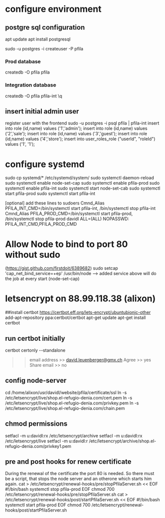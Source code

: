 # configure environment
## postgre sql configuration
apt update
apt install postgresql

sudo -u postgres -i
createuser -P pfila

### Prod database
createdb -O pfila pfila

### Integration database
createdb -O pfila pfila-int
\q

## insert initial admin user
register user with the frontend
sudo -u postgres -i
psql pfila | pfila-int
insert into role (id,name) values ('1','admin');
insert into role (id,name) values ('2','sale');
insert into role (id,name) values ('3','guest');
insert into role (id,name) values ('4','store');
insert into user_roles_role ("userId", "roleId") values ('1', '1');

# configure systemd
sudo cp systemd/* /etc/systemd/system/
sudo systemctl daemon-reload
sudo systemctl enable node-set-cap
sudo systemctl enable pfila-prod
sudo systemctl enable pfila-int
sudo systemctl start node-set-cab
sudo systemctl start pfila-prod
sudo systemctl start pfila-int

[optional] add these lines to sudoers
Cmnd_Alias PFILA_INT_CMD=/bin/systemctl start pfila-int, /bin/systemctl stop pfila-int
Cmnd_Alias PFILA_PROD_CMD=/bin/systemctl start pfila-prod, /bin/systemctl stop pfila-prod
davidl ALL=(ALL) NOPASSWD: PFILA_INT_CMD,PFILA_PROD_CMD

# Allow Node to bind to port 80 without sudo
(https://gist.github.com/firstdoit/6389682)
sudo setcap 'cap_net_bind_service=+ep' /usr/bin/node
--> added service above will do the job at every start (node-set-cap)

# letsencrypt on 88.99.118.38 (alixon)
##install certbot
https://certbot.eff.org/lets-encrypt/ubuntubionic-other
add-apt-repository ppa:certbot/certbot
apt-get update
apt-get install certbot

## run certbot initially
certbot certonly --standalone
>> email address >> david.leuenberger@gmx.ch
>> Agree >> yes
>> Share email >> no

## config node-server
cd /home/alixon/usr/davidl/website/pfila/certificate/ssl
ln -s /etc/letsencrypt/live/shop.el-refugio-denia.com/cert.pem
ln -s /etc/letsencrypt/live/shop.el-refugio-denia.com/privkey.pem
ln -s /etc/letsencrypt/live/shop.el-refugio-denia.com/chain.pem

## chmod permissions 
setfacl -m u:davidl:rx /etc/letsencrypt/archive
setfacl -m u:davidl:rx /etc/letsencrypt/live
setfacl -m u:davidl:r /etc/letsencrypt/archive/shop.el-refugio-denia.com/privkey1.pem

## pre and post hooks for renew certificate
During the renewal of the certificate the port 80 is needed. So there must be a script, that stops the node server and an otherone which starts him again.
cat > /etc/letsencrypt/renewal-hooks/pre/stopPfilaServer.sh << EOF
#!/bin/bash
systemctl stop pfila-prod
EOF
chmod 700 /etc/letsencrypt/renewal-hooks/pre/stopPfilaServer.sh
cat > /etc/letsencrypt/renewal-hooks/post/startPfilaServer.sh << EOF
#!/bin/bash
systemctl start pfila-prod
EOF
chmod 700 /etc/letsencrypt/renewal-hooks/post/startPfilaServer.sh






